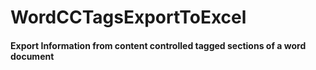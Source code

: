 # WordCCTagsExportToExcel

#### Export Information from content controlled tagged sections of a word document



